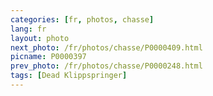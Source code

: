 ```yaml
---
categories: [fr, photos, chasse]
lang: fr
layout: photo
next_photo: /fr/photos/chasse/P0000409.html
picname: P0000397
prev_photo: /fr/photos/chasse/P0000248.html
tags: [Dead Klippspringer]
---
```


